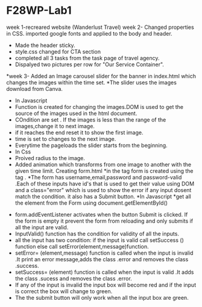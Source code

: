 # F28WP-Lab1
week 1-recreared website (Wanderlust Travel)
week 2- Changed properties in CSS. 
imported google fonts and applied to the body and header.
 * Made the header sticky.
 * style.css changed for CTA section
 * completed  all  3 tasks from the task page of travel agency.
 * Dispalyed two pictures per row for "Our Service Container".


*week 3-
Added an Image carousel slider for the banner in index.html which changes the images within the time set.
*The slider uses the images download from Canva.
* In Javascript
* Function is created for changing the images.DOM is used to get the source of the images used in the html document.
* COndition are set . If the images is less than the range of the images,change it to next image.
* if it reaches the end reset it to  show the first image.
* time is set to changes to the next image.
* Everytime the pageloads the slider starts from the beginning.
* In Css
* Proived radius to the image.
* Added animation which transforms from one image to another with the given time limit.
Creating form.html
*in the <body> tag form is created using the <form> tag .
*The form has username,email,password and password-valid .Each of these inputs have id's that is used to get their value using DOM and a class="error" which is used to show the error if any input dosent match the condition. it also has a Submit button.
*In Javascript
*get all the element from the Form using document.getElementById()
* form.addEventListener activates when the button Submit is clicked. If the form is empty it prevent the form from reloading and only submits if all the input are valid.
* InputValid() function has the condition for validity of all the inputs.
* all the input has two condition: if the input is valid call setSuccess () function else call setError(element,message)function.
* setError= (element,message) function is called when the input is invalid .It print an error message,adds the class .error and removes the class .success.
* setSuccess= (element) function is called when the input is valid .It adds the class .sucess and removes the class .error.
* If any of the input is invalid the input box will become red and if  the input is correct the box will change to green.
* The the submit button will only work when all the input box are green.
